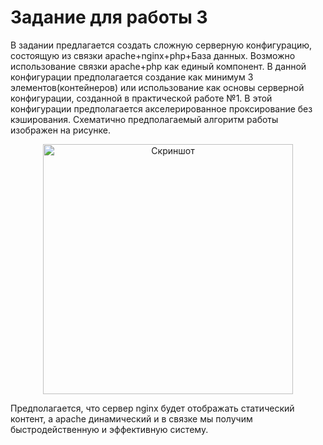 # Задание для работы 3

<p>
    В задании предлагается создать сложную серверную конфигурацию,
    состоящую из связки apache+nginx+php+База данных. Возможно
    использование связки apache+php как единый компонент. В данной
    конфигурации предполагается создание как минимум 3
    элементов(контейнеров) или использование как основы серверной
    конфигурации, созданной в практической работе №1. В этой конфигурации
    предполагается акселерированное проксирование без кэширования.
    Схематично предполагаемый алгоритм работы изображен на рисунке. 
</p>

<p align="center">
    <img src="https://sun9-70.userapi.com/impg/yQ4s62wyTJZJOQZRs7vj-QnwsbNCYfl_lzPNDA/raUNGtfGITw.jpg?size=339x271&quality=96&sign=4d9bf39af4870c89ab470b75e8b349d3&type=album" alt="Скриншот" width="400"/>
</p>

<p>
    Предполагается, что сервер nginx будет отображать статический
    контент, а apache динамический и в связке мы получим быстродейственную
    и эффективную систему. 
</p>